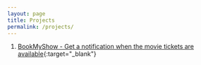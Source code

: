 ```yaml
---
layout: page
title: Projects
permalink: /projects/
---
```


1. [BookMyShow - Get a notification when the movie tickets are available](https://github.com/saikiransripada/bookmyshow){:target="_blank"}
